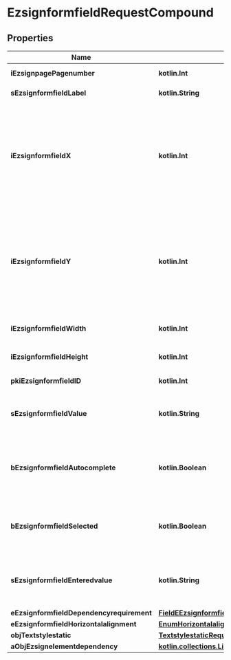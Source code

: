 
# EzsignformfieldRequestCompound

## Properties
| Name | Type | Description | Notes |
| ------------ | ------------- | ------------- | ------------- |
| **iEzsignpagePagenumber** | **kotlin.Int** | The page number in the Ezsigndocument |  |
| **sEzsignformfieldLabel** | **kotlin.String** | The Label for the Ezsignformfield |  |
| **iEzsignformfieldX** | **kotlin.Int** | The X coordinate (Horizontal) where to put the Ezsignformfield on the Ezsignpage.  Coordinate is calculated at 100dpi (dot per inch). So for example, if you want to put the Ezsignformfield 2 inches from the left border of the page, you would use \&quot;200\&quot; for the X coordinate. |  |
| **iEzsignformfieldY** | **kotlin.Int** | The Y coordinate (Vertical) where to put the Ezsignformfield on the Ezsignpage.  Coordinate is calculated at 100dpi (dot per inch). So for example, if you want to put the Ezsignformfield 3 inches from the top border of the page, you would use \&quot;300\&quot; for the Y coordinate. |  |
| **iEzsignformfieldWidth** | **kotlin.Int** | The Width of the Ezsignformfield in pixels calculated at 100 DPI |  |
| **iEzsignformfieldHeight** | **kotlin.Int** | The Height of the Ezsignformfield in pixels calculated at 100 DPI  |  |
| **pkiEzsignformfieldID** | **kotlin.Int** | The unique ID of the Ezsignformfield |  [optional] |
| **sEzsignformfieldValue** | **kotlin.String** | The value for the Ezsignformfield  This can only be set if eEzsignformfieldgroupType is Checkbox or Radio |  [optional] |
| **bEzsignformfieldAutocomplete** | **kotlin.Boolean** | Whether the Ezsignformfield allows the use of the autocomplete of the browser.  This can only be set if eEzsignformfieldgroupType is **Text** |  [optional] |
| **bEzsignformfieldSelected** | **kotlin.Boolean** | Whether the Ezsignformfield is selected or not by default.  This can only be set if eEzsignformfieldgroupType is **Checkbox** or **Radio** |  [optional] |
| **sEzsignformfieldEnteredvalue** | **kotlin.String** | This is the value enterred for the Ezsignformfield  This can only be set if eEzsignformfieldgroupType is **Dropdown**, **Text** or **Textarea** |  [optional] |
| **eEzsignformfieldDependencyrequirement** | [**FieldEEzsignformfieldDependencyrequirement**](FieldEEzsignformfieldDependencyrequirement.md) |  |  [optional] |
| **eEzsignformfieldHorizontalalignment** | [**EnumHorizontalalignment**](EnumHorizontalalignment.md) |  |  [optional] |
| **objTextstylestatic** | [**TextstylestaticRequestCompound**](TextstylestaticRequestCompound.md) |  |  [optional] |
| **aObjEzsignelementdependency** | [**kotlin.collections.List&lt;EzsignelementdependencyRequestCompound&gt;**](EzsignelementdependencyRequestCompound.md) |  |  [optional] |



